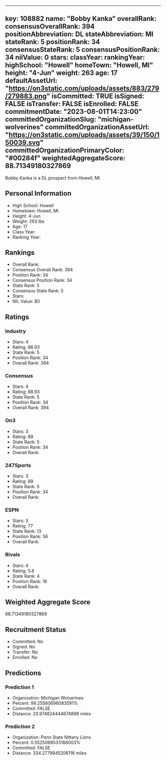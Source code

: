 ---
  key: 108882
  name: "Bobby Kanka"
  overallRank: 
  consensusOverallRank: 394
  positionAbbreviation: DL
  stateAbbreviation: MI
  stateRank: 5
  positionRank: 34
  consensusStateRank: 5
  consensusPositionRank: 34
  nilValue: 0
  stars: 
  classYear: 
  rankingYear: 
  highSchool: "Howell"
  homeTown: "Howell, MI"
  height: "4-Jun"
  weight: 263
  age: 17
  defaultAssetUrl: "https://on3static.com/uploads/assets/883/279/279883.png"
  isCommitted: TRUE
  isSigned: FALSE
  isTransfer: FALSE
  isEnrolled: FALSE
  commitmentDate: "2023-08-01T14:23:00"
  committedOrganizationSlug: "michigan-wolverines"
  committedOrganizationAssetUrl: "https://on3static.com/uploads/assets/39/150/150039.svg"
  committedOrganizationPrimaryColor: "#00284f"
  weightedAggregateScore: 88.71349180327869
  ---
  
  Bobby Kanka is a DL prospect from Howell, MI.
  
  ## Personal Information
  - High School: Howell
  - Hometown: Howell, MI
  - Height: 4-Jun
  - Weight: 263 lbs
  - Age: 17
  - Class Year: 
  - Ranking Year: 
  
  ## Rankings
  - Overall Rank: 
  - Consensus Overall Rank: 394
  - Position Rank: 34
  - Consensus Position Rank: 34
  - State Rank: 5
  - Consensus State Rank: 5
  - Stars: 
  - NIL Value: $0
  
  ## Ratings
  
  ### Industry
  - Stars: 4
  - Rating: 88.93
  - State Rank: 5
  - Position Rank: 34
  - Overall Rank: 394
  
  ### Consensus
  - Stars: 4
  - Rating: 88.93
  - State Rank: 5
  - Position Rank: 34
  - Overall Rank: 394
  
  ### On3
  - Stars: 3
  - Rating: 89
  - State Rank: 5
  - Position Rank: 34
  - Overall Rank: 
  
  ### 247Sports
  - Stars: 3
  - Rating: 89
  - State Rank: 5
  - Position Rank: 34
  - Overall Rank: 
  
  ### ESPN
  - Stars: 3
  - Rating: 77
  - State Rank: 13
  - Position Rank: 56
  - Overall Rank: 
  
  ### Rivals
  - Stars: 4
  - Rating: 5.8
  - State Rank: 4
  - Position Rank: 18
  - Overall Rank: 
  
  ## Weighted Aggregate Score
  88.71349180327869
  
  ## Recruitment Status
  - Committed: No
  - Signed: No
  - Transfer: No
  - Enrolled: No
  
  
  
  ## Predictions
  
  ### Prediction 1
  - Organization: Michigan Wolverines
  - Percent: 99.25580696083591%
  - Committed: FALSE
  - Distance: 20.974824444674898 miles
  
  ### Prediction 2
  - Organization: Penn State Nittany Lions
  - Percent: 0.5525069533188003%
  - Committed: FALSE
  - Distance: 334.2779945206116 miles
  